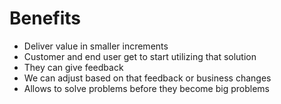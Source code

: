 # Benefits

- Deliver value in smaller increments
- Customer and end user get to start utilizing that solution
- They can give feedback
- We can adjust based on that feedback or business changes
- Allows to solve problems before they become big problems
